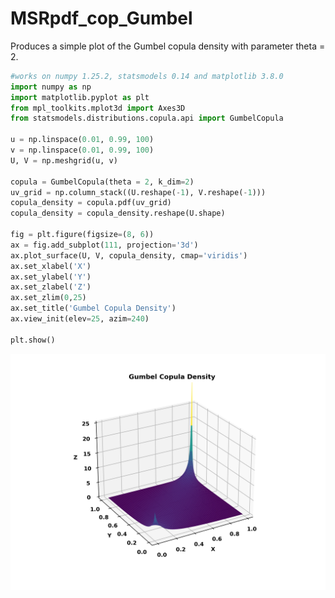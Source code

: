 # MSRpdf_cop_Gumbel
Produces a simple plot of the Gumbel copula density with parameter theta = 2.

```python
#works on numpy 1.25.2, statsmodels 0.14 and matplotlib 3.8.0
import numpy as np
import matplotlib.pyplot as plt
from mpl_toolkits.mplot3d import Axes3D
from statsmodels.distributions.copula.api import GumbelCopula

u = np.linspace(0.01, 0.99, 100)
v = np.linspace(0.01, 0.99, 100)
U, V = np.meshgrid(u, v)

copula = GumbelCopula(theta = 2, k_dim=2)
uv_grid = np.column_stack((U.reshape(-1), V.reshape(-1)))
copula_density = copula.pdf(uv_grid)
copula_density = copula_density.reshape(U.shape)

fig = plt.figure(figsize=(8, 6))
ax = fig.add_subplot(111, projection='3d')
ax.plot_surface(U, V, copula_density, cmap='viridis')
ax.set_xlabel('X')
ax.set_ylabel('Y')
ax.set_zlabel('Z')
ax.set_zlim(0,25)
ax.set_title('Gumbel Copula Density')
ax.view_init(elev=25, azim=240)

plt.show()
```
![MSRpdf_cop_Gumbel](MSRpdf_cop_Gumbel_python.png)